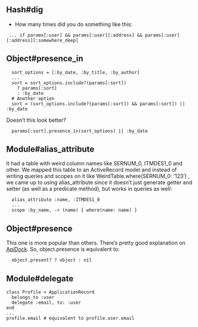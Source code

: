 
## Hash#dig

 - How many times did you do something like this:

 ```
  ... if params[:user] && params[:user][:address] && params[:user][:address][:somewhere_deep]

```

## Object#presence_in

```
  sort_options = [:by_date, :by_title, :by_author]
  ...
  sort = sort_options.include?(params[:sort])
    ? params[:sort]
    : :by_date
  # Another option
  sort = (sort_options.include?(params[:sort]) && params[:sort]) || :by_date

```

Doesn’t this look better?

```
  params[:sort].presence_in(sort_options) || :by_date
```

## Module#alias_attribute

It had a table with weird column names like SERNUM_0, ITMDES1_0 and other. We mapped this table to an ActiveRecord model and instead of writing queries and scopes on it like WeirdTable.where(SERNUM_0: ‘123’) , we came up to using alias_attribute since it doesn’t just generate getter and setter (as well as a predicate method), but works in queries as well:

```
  alias_attribute :name, :ITMDES1_0
  ...
  scope :by_name, -> (name) { where(name: name) }
```

## Object#presence

This one is more popular than others. There’s pretty good explanation on  <a href="https://apidock.com/rails/Object/presence">ApiDock</a>. So, object.presence is equivalent to:

```
  object.present? ? object : nil
```

## Module#delegate

```
class Profile < ApplicationRecord
  belongs_to :user
  delegate :email, to: :user
end
...
profile.email # equivalent to profile.user.email
```
